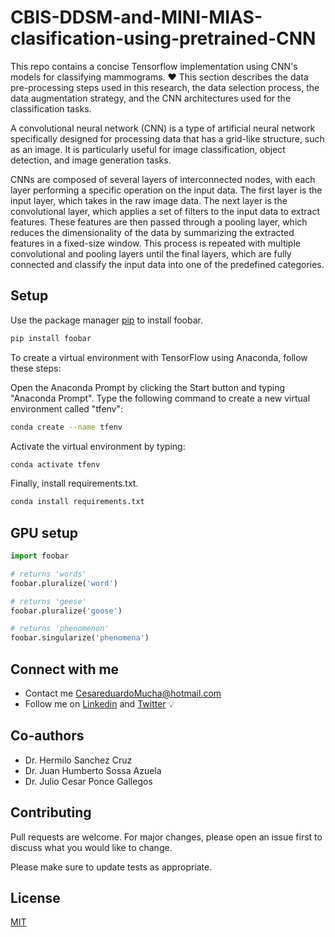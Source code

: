 # CBIS-DDSM-and-MINI-MIAS-clasification-using-pretrained-CNN

This repo contains a concise Tensorflow implementation using CNN's models for classifying mammograms. ❤️
This section describes the data pre-processing steps used in this research, the data selection process, the data augmentation strategy, and the CNN architectures used for the classification tasks.

A convolutional neural network (CNN) is a type of artificial neural network specifically designed for processing data that has a grid-like structure, such as an image. It is particularly useful for image classification, object detection, and image generation tasks.

CNNs are composed of several layers of interconnected nodes, with each layer performing a specific operation on the input data. The first layer is the input layer, which takes in the raw image data. The next layer is the convolutional layer, which applies a set of filters to the input data to extract features. These features are then passed through a pooling layer, which reduces the dimensionality of the data by summarizing the extracted features in a fixed-size window. This process is repeated with multiple convolutional and pooling layers until the final layers, which are fully connected and classify the input data into one of the predefined categories.

## Setup

Use the package manager [pip](https://pip.pypa.io/en/stable/) to install foobar.

```bash
pip install foobar
```

To create a virtual environment with TensorFlow using Anaconda, follow these steps:

Open the Anaconda Prompt by clicking the Start button and typing "Anaconda Prompt".
Type the following command to create a new virtual environment called "tfenv":

```bash
conda create --name tfenv
```

Activate the virtual environment by typing:

```bash
conda activate tfenv
```

Finally, install requirements.txt.

```bash
conda install requirements.txt
```

## GPU setup

```python
import foobar

# returns 'words'
foobar.pluralize('word')

# returns 'geese'
foobar.pluralize('goose')

# returns 'phenomenon'
foobar.singularize('phenomena')
```
## Connect with me

- Contact me CesareduardoMucha@hotmail.com
- Follow me on [Linkedin](https://www.linkedin.com/in/cesar-eduardo-mu%C3%B1oz-chavez-a00674186/) and [Twitter](https://twitter.com/CesarEd43166481) 💡

## Co-authors

- Dr. Hermilo Sanchez Cruz
- Dr. Juan Humberto Sossa Azuela
- Dr. Julio Cesar Ponce Gallegos

## Contributing

Pull requests are welcome. For major changes, please open an issue first
to discuss what you would like to change.

Please make sure to update tests as appropriate.

## License

[MIT](https://choosealicense.com/licenses/mit/)